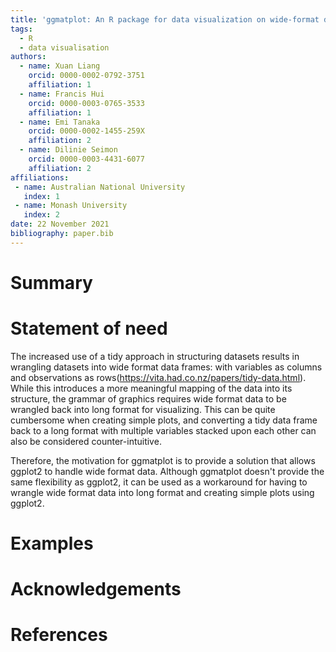 ```yaml
---
title: 'ggmatplot: An R package for data visualization on wide-format data'
tags:
  - R
  - data visualisation
authors:
  - name: Xuan Liang
    orcid: 0000-0002-0792-3751
    affiliation: 1
  - name: Francis Hui
    orcid: 0000-0003-0765-3533
    affiliation: 1
  - name: Emi Tanaka
    orcid: 0000-0002-1455-259X
    affiliation: 2
  - name: Dilinie Seimon
    orcid: 0000-0003-4431-6077
    affiliation: 2
affiliations:
 - name: Australian National University
   index: 1
 - name: Monash University
   index: 2
date: 22 November 2021
bibliography: paper.bib
---
```


# Summary



# Statement of need

The increased use of a tidy approach in structuring datasets results in wrangling datasets into wide format data frames: with variables as columns and observations as rows(https://vita.had.co.nz/papers/tidy-data.html). While this introduces a more meaningful mapping of the data into its structure, the grammar of graphics requires wide format data to be wrangled back into long format for visualizing. This can be quite cumbersome when creating simple plots, and converting a tidy data frame back to a long format with multiple variables stacked upon each other can also be considered counter-intuitive.

Therefore, the motivation for ggmatplot is to provide a solution that allows ggplot2 to handle wide format data. Although ggmatplot doesn't provide the same flexibility as ggplot2, it can be used as a workaround for having to wrangle wide format data into long format and creating simple plots using ggplot2.

# Examples



# Acknowledgements



# References
